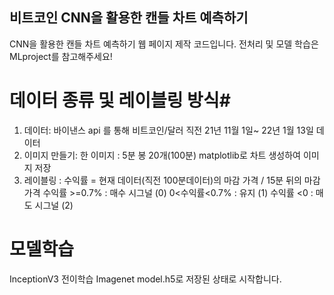 ## 비트코인 CNN을 활용한 캔들 차트 예측하기

CNN을 활용한 캔들 차트 예측하기
웹 페이지 제작 코드입니다.
전처리 및 모델 학습은 MLproject를 참고해주세요!

# 데이터 종류 및 레이블링 방식#
1. 데이터:   바이낸스 api 를 통해 비트코인/달러 직전 21년 11월 1일~ 22년 1월 13일 데이터
2. 이미지 만들기:  한 이미지 : 5분 봉 20개(100분) matplotlib로 차트 생성하여 이미지 저장
3. 레이블링 : 
수익률 =  현재 데이터(직전 100분데이터)의 마감 가격 / 15분 뒤의 마감가격
수익률 >=0.7% : 매수 시그널 (0)
0<수익률<0.7% : 유지  (1)
수익률 <0  :  매도 시그널 (2)
# 모델학습 #
 InceptionV3 전이학습 Imagenet
 model.h5로 저장된 상태로 시작합니다.
 
 


